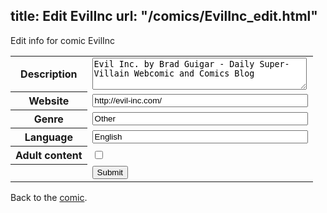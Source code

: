 title: Edit EvilInc
url: "/comics/EvilInc_edit.html"
---
Edit info for comic EvilInc

<form name="comic" action="http://gaepostmail.appspot.com/comic/" method="post">
<table class="comicinfo">
<tr>
<th>Description</th><td><textarea name="description" cols="40" rows="3">Evil Inc. by Brad Guigar - Daily Super-Villain Webcomic and Comics Blog</textarea></td>
</tr>
<tr>
<th>Website</th><td><input type="text" name="url" value="http://evil-inc.com/" size="40"/></td>
</tr>
<tr>
<th>Genre</th><td><input type="text" name="genre" value="Other" size="40"/></td>
</tr>
<tr>
<th>Language</th><td><input type="text" name="language" value="English" size="40"/></td>
</tr>
<tr>
<th>Adult content</th><td><input type="checkbox" name="adult" value="adult" /></td>
</tr>
<tr>
<th></th><td>
<input type="hidden" name="comic" value="EvilInc" />
<input type="submit" name="submit" value="Submit" />
</td>
</tr>
</table>
</form>

Back to the [comic](EvilInc.html).
